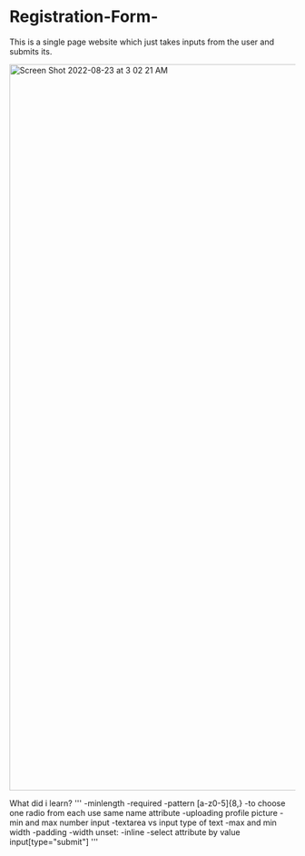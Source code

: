 # Registration-Form-
This is a single page website which just takes inputs from the user and submits its. 

<img width="1280" alt="Screen Shot 2022-08-23 at 3 02 21 AM" src="https://user-images.githubusercontent.com/100453330/186040322-8bc22144-1d9e-4c85-9639-ec78ca109ee3.png">


What did i learn?
'''
        -minlength
        -required
        -pattern [a-z0-5]{8,}
        -to choose one radio from each use same name attribute
        -uploading profile picture
        -min and max number input
        -textarea vs input type of text
        -max and min width
        -padding
        -width unset:
        -inline 
        -select attribute by value input[type="submit"] 
'''
